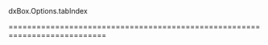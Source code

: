 <!--id-->dxBox.Options.tabIndex<!--/id-->
<!--merge--><!--/merge-->
<!--hidden--><!--/hidden-->
===========================================================================
